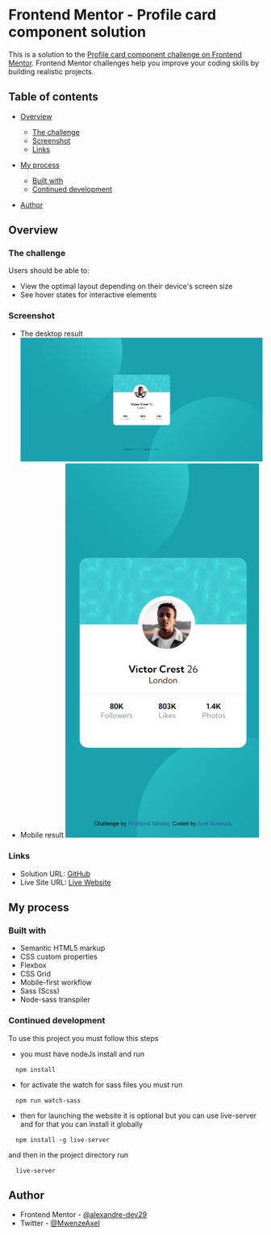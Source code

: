 # Frontend Mentor - Profile card component solution

This is a solution to the [Profile card component challenge on Frontend Mentor](https://www.frontendmentor.io/challenges/profile-card-component-cfArpWshJ). Frontend Mentor challenges help you improve your coding skills by building realistic projects.

## Table of contents

- [Overview](#overview)
  - [The challenge](#the-challenge)
  - [Screenshot](#screenshot)
  - [Links](#links)
- [My process](#my-process)
  - [Built with](#built-with)
  - [Continued development](#continued-development)

- [Author](#author)

## Overview

### The challenge

Users should be able to:

- View the optimal layout depending on their device's screen size
- See hover states for interactive elements

### Screenshot

- The desktop result
  ![](./ScreenShots/desktop.png)
- Mobile result
  ![](./ScreenShots/mobile.png)

### Links

- Solution URL: [GitHub](https://github.com/alexandre-dev29/profile-card-front)
- Live Site URL: [Live Website](https://profile-card-axel.netlify.app/)

## My process

### Built with

- Semantic HTML5 markup
- CSS custom properties
- Flexbox
- CSS Grid
- Mobile-first workflow
- Sass (Scss)
- Node-sass transpiler


### Continued development

To use this project  you must follow this steps
* you must have nodeJs install and run
```
  npm install
```
* for activate the watch for sass files you must run

```
  npm run watch-sass
```
* then for launching the website it is optional but you can use live-server and for that you can install it globally

```
  npm install -g live-server
```
and then in the project directory run
```
  live-server
```

## Author

- Frontend Mentor - [@alexandre-dev29](https://www.frontendmentor.io/profile/alexandre-dev29)
- Twitter - [@MwenzeAxel](https://twitter.com/MwenzeAxel)

